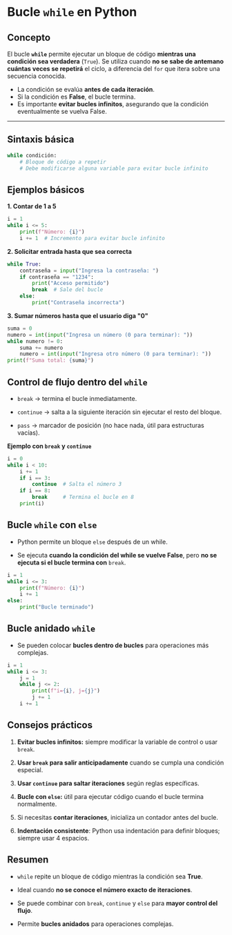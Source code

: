 # Bucle `while` en Python

## Concepto

El bucle **`while`** permite ejecutar un bloque de código **mientras una condición sea verdadera** (`True`).
Se utiliza cuando **no se sabe de antemano cuántas veces se repetirá** el ciclo, a diferencia del `for` que itera sobre una secuencia conocida.

- La condición se evalúa **antes de cada iteración**.
- Si la condición es **False**, el bucle termina.
- Es importante **evitar bucles infinitos**, asegurando que la condición eventualmente se vuelva False.

---

## Sintaxis básica

```python
while condición:
    # Bloque de código a repetir
    # Debe modificarse alguna variable para evitar bucle infinito
```

## Ejemplos básicos

**1. Contar de 1 a 5**

```python
i = 1
while i <= 5:
    print(f"Número: {i}")
    i += 1  # Incremento para evitar bucle infinito
```

**2. Solicitar entrada hasta que sea correcta**

```python
while True:
    contraseña = input("Ingresa la contraseña: ")
    if contraseña == "1234":
        print("Acceso permitido")
        break  # Sale del bucle
    else:
        print("Contraseña incorrecta")
```

**3. Sumar números hasta que el usuario diga "0"**

```python
suma = 0
numero = int(input("Ingresa un número (0 para terminar): "))
while numero != 0:
    suma += numero
    numero = int(input("Ingresa otro número (0 para terminar): "))
print(f"Suma total: {suma}")
```

## Control de flujo dentro del `while`

- `break` → termina el bucle inmediatamente.

- `continue` → salta a la siguiente iteración sin ejecutar el resto del bloque.

- `pass` → marcador de posición (no hace nada, útil para estructuras vacías).

**Ejemplo con `break` y `continue`**

```python
i = 0
while i < 10:
    i += 1
    if i == 3:
        continue  # Salta el número 3
    if i == 8:
        break     # Termina el bucle en 8
    print(i)
```

## Bucle `while` con `else`

- Python permite un bloque `else` después de un while.

- Se ejecuta **cuando la condición del while se vuelve False**, pero **no se ejecuta si el bucle termina con** `break`.

```python
i = 1
while i <= 3:
    print(f"Número: {i}")
    i += 1
else:
    print("Bucle terminado")
```

## Bucle anidado `while`

- Se pueden colocar **bucles dentro de bucles** para operaciones más complejas.

```python
i = 1
while i <= 3:
    j = 1
    while j <= 2:
        print(f"i={i}, j={j}")
        j += 1
    i += 1
```

## Consejos prácticos

1. **Evitar bucles infinitos:** siempre modificar la variable de control o usar `break`.

2. **Usar `break` para salir anticipadamente** cuando se cumpla una condición especial.

3. **Usar `continue` para saltar iteraciones** según reglas específicas.

4. **Bucle con `else`:** útil para ejecutar código cuando el bucle termina normalmente.

5. Si necesitas **contar iteraciones**, inicializa un contador antes del bucle.

6. **Indentación consistente**: Python usa indentación para definir bloques; siempre usar 4 espacios.

## Resumen

- `while` repite un bloque de código mientras la condición sea **True**.

- Ideal cuando **no se conoce el número exacto de iteraciones**.

- Se puede combinar con `break`, `continue` y `else` para **mayor control del flujo**.

- Permite **bucles anidados** para operaciones complejas.
